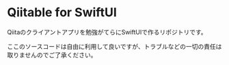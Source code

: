 
# Qiitable for SwiftUI

Qiitaのクライアントアプリを勉強がてらにSwiftUIで作るリポジトリです。

ここのソースコードは自由に利用して良いですが、トラブルなどの一切の責任は取りませんのでご了承ください。
